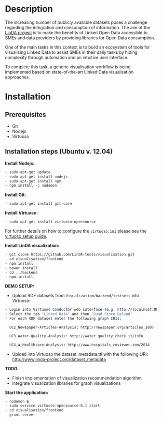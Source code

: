 Description
=============

The increasing number of publicly available datasets poses a challenge regarding the integration and consumption of information. The aim of the [LinDA project](http://linda-project.eu/) is to make the benefits of Linked Open Data accessible to SMEs and data providers by providing libraries for Open Data consumption.

One of the main tasks in this context is to build an ecosystem of tools for visualising Linked Data to assist SMEs in their daily tasks by hiding complexity through automation and an intuitive user interface.

To complete this task, a generic visualisation workflow is being implemented based on state-of-the-art Linked Data visualisation approaches.

Installation
=============

Prerequisites
------------------------------------------------------------------
- Git
- Nodejs
- Virtuoso

Installation steps (Ubuntu v. 12.04)
------------------------------------------------------------------

**Install Nodejs:**
```sh
- sudo apt-get update
- sudo apt-get install nodejs
- sudo apt-get install npm
- npm install -g nodemon
```

**Install Git:**
```sh
- sudo apt-get install git-core
```

**Install Virtuoso:**
```sh
- sudo apt-get install virtuoso-opensource
```
For further details on how to configure the `virtuoso.ini` please see the [virtuoso setup guide](http://virtuoso.openlinksw.com/dataspace/doc/dav/wiki/Main/VOSUbuntuNotes).

**Install LinDA visualization:**
```sh
- git clone https://github.com/LinDA-tools/visualisation.git
- cd visualisation/frontend
- npm install
- bower install
- cd ../backend
- npm install
```

**DEMO SETUP:**
- Upload RDF datasets from `Visualization/backend/testsets` into Virtuoso:
```sh
- Login into Virtuoso Conductor web interface (e.g. http://localhost:8890).
- Select the tab "Linked Data" and then "Quad Store Upload"
- For each RDF dataset enter the following graph IRIs:

  UC2_Newspaper-Articles-Analysis: http://newspaper.org/articles_2007

  UC3_Water-Quality-Analysis: http://water_quality_check.it/info

  UC4_a_Healthcare-Analysis: http://www.hospitals_reviewer.com/2014
```
- Upload into Virtuoso the dataset_metadata.ttl with the following URI: http://www.linda-project.org/dataset_metadata

**TODO**
- Finish implementation of visualization recommendation algorithm 
- Integrate visualization libraries for graph visualizations

**Start the application:**
```sh
- nodemon &
- sudo service virtuoso-opensource-6.1 start
- cd visualisation/frontend
- grunt serve
```
